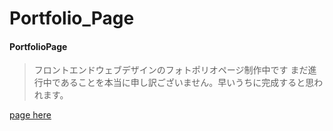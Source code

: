 # Portfolio_Page
####  PortfolioPage
>
> フロントエンドウェブデザインのフォトポリオページ制作中です
>まだ進行中であることを本当に申し訳ございません。早いうちに完成すると思われます。
>　
>　

<a href="https://suzinroh.github.io/Page/Suzin.html"> page here</a>
